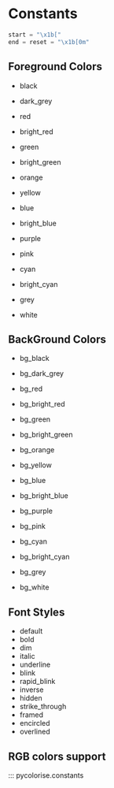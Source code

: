 # Constants

```python
start = "\x1b["
end = reset = "\x1b[0m"
```

## Foreground Colors

- black
- dark_grey

- red
- bright_red

- green
- bright_green

- orange
- yellow

- blue
- bright_blue

- purple
- pink

- cyan
- bright_cyan

- grey
- white

## BackGround Colors

- bg_black
- bg_dark_grey

- bg_red
- bg_bright_red

- bg_green
- bg_bright_green

- bg_orange
- bg_yellow

- bg_blue
- bg_bright_blue

- bg_purple
- bg_pink

- bg_cyan
- bg_bright_cyan

- bg_grey
- bg_white

## Font Styles

- default
- bold
- dim
- italic
- underline
- blink
- rapid_blink
- inverse
- hidden
- strike_through
- framed
- encircled
- overlined

## RGB colors support

::: pycolorise.constants
